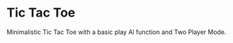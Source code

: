 <h1>Tic Tac Toe</h1>
<p>Minimalistic Tic Tac Toe with a basic play Al function and Two Player Mode.</p>

